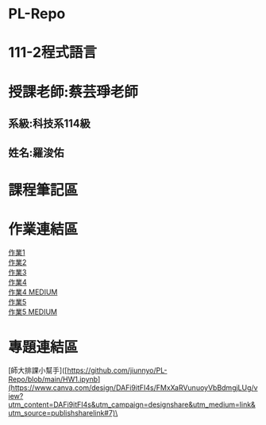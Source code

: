 # PL-Repo
# 111-2程式語言
# 授課老師:蔡芸琤老師
## 系級:科技系114級
## 姓名:羅浚佑
# 課程筆記區
# 作業連結區
[作業1](https://github.com/jiunnyo/PL-Repo/blob/main/HW1.ipynb)\
[作業2](https://github.com/jiunnyo/PL-Repo/blob/main/task%202.ipynb)\
[作業3](https://github.com/jiunnyo/PL-Repo/blob/main/HW3.ipynb)\
[作業4](https://github.com/jiunnyo/PL-Repo/blob/main/.ipynb_checkpoints/HW4-checkpoint.ipynb)\
[作業4 MEDIUM](https://medium.com/@m5213xiaoyo/%E5%8F%B0%E5%8C%97%E4%B8%8A%E5%B8%82%E5%85%AC%E5%8F%B8%E6%96%87%E5%AD%97%E6%8E%A2%E5%8B%98-d0f293a653a5)\
[作業5](https://nbviewer.org/github/jiunnyo/PL-Repo/blob/main/HW5.ipynb)\
[作業5 MEDIUM](https://medium.com/@m5213xiaoyo/%E5%8F%B0%E5%8C%97%E4%B8%8A%E5%B8%82%E5%85%AC%E5%8F%B8%E5%9C%B0%E5%9D%80%E7%86%B1%E9%BB%9E%E5%9C%96-11fa0bc0ecd5)

# 專題連結區
[師大排課小幫手]([https://github.com/jiunnyo/PL-Repo/blob/main/HW1.ipynb](https://www.canva.com/design/DAFi9itFI4s/FMxXaRVunuoyVbBdmgjLUg/view?utm_content=DAFi9itFI4s&utm_campaign=designshare&utm_medium=link&utm_source=publishsharelink#7)\
